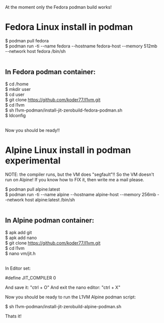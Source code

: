 At the moment only the Fedora podman build works!

Fedora Linux install in podman
==============================
$ podman pull fedora <br>
$ podman run -ti --name fedora --hostname fedora-host --memory 512mb --network host fedora /bin/sh <br><br>

In Fedora podman container:
--------------------------
$ cd /home <br>
$ mkdir user <br>
$ cd user <br>
$ git clone https://github.com/koder77/l1vm.git <br>
$ cd l1vm <br>
$ sh l1vm-podman/install-jit-zerobuild-fedora-podman.sh <br>
$ ldconfig <br><br>

Now you should be ready!!
<br>

Alpine Linux install in podman experimental
===========================================
NOTE: the compiler runs, but the VM does "segfault"!!
So the VM doesn't run on Alpine!
If you know how to FIX it, then write me a mail please.

$ podman pull alpine:latest <br>
$ podman run -ti --name alpine --hostname alpine-host --memory 256mb --network host alpine:latest /bin/sh <br><br>

In Alpine podman container:
---------------------------
$ apk add git <br>
$ apk add nano <br>
$ git clone https://github.com/koder77/l1vm.git <br>
$ cd l1vm <br>
$ nano vm/jit.h <br><br>

In Editor set:

#define JIT_COMPILER 0

And save it: "ctrl + O"
And exit the nano editor: "ctrl + X"

Now you should be ready to run the L1VM Alpine podman script:

$ sh l1vm-podman/install-jit-zerobuild-alpine-podman.sh

Thats it!
